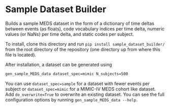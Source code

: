# Sample Dataset Builder

Builds a sample MEDS dataset in the form of a dictionary of time deltas between events (as floats), code
vocabulary indices per time delta, numeric values (or NaNs) per time delta, and static codes per subject.

To install, clone this directory and run `pip install sample_dataset_builder/` from the root directory of the
repository (one directory up from where this file is located).

After installation, a dataset can be generated using

```bash
gen_sample_MEDS_data dataset_spec=mimic N_subjects=500
```

You can use `dataset_spec=sample` for a dataset with fewer events per subject or `dataset_spec=mimic` for a
MIMIC-IV MEDS cohort like dataset. Add `do_overwrite=True` to overwrite an existing dataset. You can see the
full configuration options by running `gen_sample_MEDS_data --help`.
